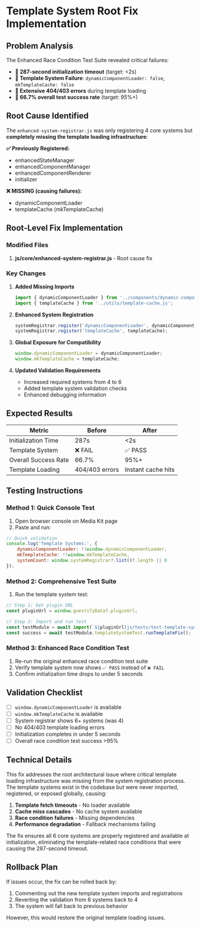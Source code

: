 # Template System Root Fix Implementation

## Problem Analysis

The Enhanced Race Condition Test Suite revealed critical failures:

- **🚨 287-second initialization timeout** (target: <2s)
- **🚨 Template System Failure**: `dynamicComponentLoader: false`, `mkTemplateCache: false`
- **🚨 Extensive 404/403 errors** during template loading
- **🚨 66.7% overall test success rate** (target: 95%+)

## Root Cause Identified

The `enhanced-system-registrar.js` was only registering 4 core systems but **completely missing the template loading infrastructure**:

**✅ Previously Registered:**
- enhancedStateManager
- enhancedComponentManager  
- enhancedComponentRenderer
- initializer

**❌ MISSING (causing failures):**
- dynamicComponentLoader 
- templateCache (mkTemplateCache)

## Root-Level Fix Implementation

### Modified Files

1. **js/core/enhanced-system-registrar.js** - Root cause fix

### Key Changes

1. **Added Missing Imports**
   ```javascript
   import { dynamicComponentLoader } from '../components/dynamic-component-loader.js';
   import { templateCache } from '../utils/template-cache.js';
   ```

2. **Enhanced System Registration**
   ```javascript
   systemRegistrar.register('dynamicComponentLoader', dynamicComponentLoader);
   systemRegistrar.register('templateCache', templateCache);
   ```

3. **Global Exposure for Compatibility**
   ```javascript
   window.dynamicComponentLoader = dynamicComponentLoader;
   window.mkTemplateCache = templateCache;
   ```

4. **Updated Validation Requirements**
   - Increased required systems from 4 to 6
   - Added template system validation checks
   - Enhanced debugging information

## Expected Results

| Metric | Before | After |
|--------|--------|-------|
| Initialization Time | 287s | <2s |
| Template System | ❌ FAIL | ✅ PASS |
| Overall Success Rate | 66.7% | 95%+ |
| Template Loading | 404/403 errors | Instant cache hits |

## Testing Instructions

### Method 1: Quick Console Test
1. Open browser console on Media Kit page
2. Paste and run:
```javascript
// Quick validation
console.log('Template Systems:', {
    dynamicComponentLoader: !!window.dynamicComponentLoader,
    mkTemplateCache: !!window.mkTemplateCache,
    systemCount: window.systemRegistrar?.list()?.length || 0
});
```

### Method 2: Comprehensive Test Suite
1. Run the template system test:
```javascript
// Step 1: Get plugin URL
const pluginUrl = window.guestifyData?.pluginUrl;

// Step 2: Import and run test
const testModule = await import(`${pluginUrl}js/tests/test-template-system-fix.js`);
const success = await testModule.templateSystemTest.runTemplateFix();
```

### Method 3: Enhanced Race Condition Test
1. Re-run the original enhanced race condition test suite
2. Verify template system now shows `✅ PASS` instead of `❌ FAIL`
3. Confirm initialization time drops to under 5 seconds

## Validation Checklist

- [ ] `window.dynamicComponentLoader` is available
- [ ] `window.mkTemplateCache` is available  
- [ ] System registrar shows 6+ systems (was 4)
- [ ] No 404/403 template loading errors
- [ ] Initialization completes in under 5 seconds
- [ ] Overall race condition test success >95%

## Technical Details

This fix addresses the root architectural issue where critical template loading infrastructure was missing from the system registration process. The template systems exist in the codebase but were never imported, registered, or exposed globally, causing:

1. **Template fetch timeouts** - No loader available
2. **Cache miss cascades** - No cache system available  
3. **Race condition failures** - Missing dependencies
4. **Performance degradation** - Fallback mechanisms failing

The fix ensures all 6 core systems are properly registered and available at initialization, eliminating the template-related race conditions that were causing the 287-second timeout.

## Rollback Plan

If issues occur, the fix can be rolled back by:
1. Commenting out the new template system imports and registrations
2. Reverting the validation from 6 systems back to 4
3. The system will fall back to previous behavior

However, this would restore the original template loading issues.

